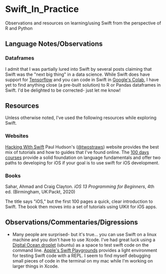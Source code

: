 # Swift_In_Practice
Observations and resources on learning/using Swift from the perspective of R and Python

## Language Notes/Observations



### Dataframes
I admit that I was partially lured into Swift by several posts claiming that Swift was the "next big thing" in a data science. While Swift does have support for [Tensorflow](https://www.tensorflow.org/swift/) and you can code in Swift in [Google's Colab](https://colab.research.google.com/notebooks/intro.ipynb), I have yet to find anything close (a pre-built solution) to R or Pandas dataframes in Swift. I'd be delighted to be corrected- just let me know! 


## Resources
Unless otherwise noted, I've used the following resources while exploring Swift.


### Websites

[Hacking With Swift](https://www.hackingwithswift.com/)
Paul Hudson's ([@twostraws](https://twitter.com/twostraws)) website provides the best mix of tutorials and how to guides that I've found online. The [100 days courses](https://www.hackingwithswift.com/100/swiftui) provide a solid foundation on language fundamentals and offer two paths to developing for iOS if your goal is to use swift for iOS development. 


### Books

Sahar, Ahmad and Craig Clayton. *iOS 13 Programming for Beginners*, 4th ed. (Birmingham, UK:Packt, 2020)

The title says "iOS," but the first 100 pages a quick, clear introduction to Swift. The book then moves into a set of tutorials using UIKit for iOS apps. 

## Observations/Commentaries/Digressions

- Many people are surprised- but it's true... you can use Swift on a linux machine and you don't have to use Xcode. I've had great luck using a [Digital Ocean droplet](https://www.digitalocean.com/products/droplets/) (ubuntu) as a space to test swift code on the command line. [Apple's Swift Playgrounds](https://www.apple.com/swift/playgrounds/) provides a light environment for testing Swift code with a REPL. I seem to find myself debugging small pieces of code in the terminal on my mac while I'm working on larger things in Xcode.
